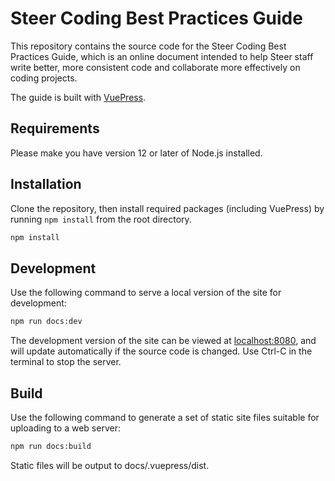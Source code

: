 # Steer Coding Best Practices Guide

This repository contains the source code for the Steer Coding Best Practices
Guide, which is an online document intended to help Steer staff write better,
more consistent code and collaborate more effectively on coding projects.

The guide is built with [VuePress](https://v2.vuepress.vuejs.org/).

## Requirements

Please make you have version 12 or later of Node.js installed.

## Installation

Clone the repository, then install required packages (including VuePress)
by running `npm install` from the root directory.

``` bash
npm install
```

## Development

Use the following command to serve a local version of the site for development:

``` bash
npm run docs:dev
```

The development version of the site can be viewed at
[localhost:8080](http://localhost:8080), and will update automatically if the
source code is changed. Use Ctrl-C in the terminal to stop the server.

## Build

Use the following command to generate a set of static site files suitable for
uploading to a web server:

``` bash
npm run docs:build 
```

Static files will be output to docs/.vuepress/dist.
